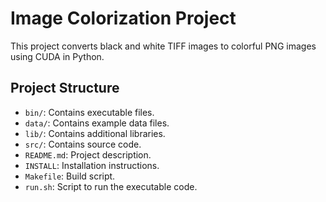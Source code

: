# Image Colorization Project

This project converts black and white TIFF images to colorful PNG images using CUDA in Python.

## Project Structure

- `bin/`: Contains executable files.
- `data/`: Contains example data files.
- `lib/`: Contains additional libraries.
- `src/`: Contains source code.
- `README.md`: Project description.
- `INSTALL`: Installation instructions.
- `Makefile`: Build script.
- `run.sh`: Script to run the executable code.

